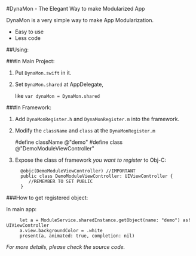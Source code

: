 #DynaMon - The Elegant Way to make Modularized App

DynaMon is a very simple way to make App Modularization.
* Easy to use
* Less code

##Using:

###In Main Project:
1. Put `DynaMon.swift` in it.
2. Set `DynaMon.shared` at AppDelegate,

   like `var dynaMon = DynaMon.shared`

###In Framework:
1. Add `DynaMonRegister.h` and `DynaMonRegister.m` into the framework.
2. Modify the `className` and `class` at the `DynaMonRegister.m`

     #define className @"demo"
     #define class @"DemoModuleViewController"

3. Expose the class of framework _you want to register_ to Obj-C:

         @objc(DemoModuleViewController) //IMPORTANT
         public class DemoModuleViewController: UIViewController {
            //REMEMBER TO SET PUBLIC
         }

###How to get registered object:

In main app:

         let a = ModuleService.sharedInstance.getObject(name: "demo") as! UIViewController
         a.view.backgroundColor = .white
         present(a, animated: true, completion: nil)

*For more details, please check the source code.*